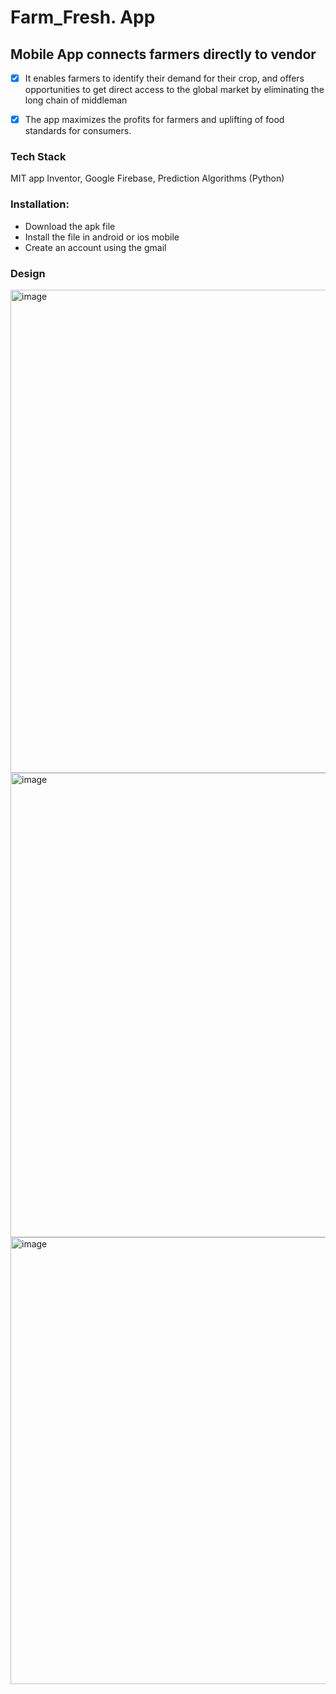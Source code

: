 # Farm_Fresh. App

## Mobile App connects farmers directly to vendor
- [x] It enables farmers to identify their demand for their crop, and offers opportunities to get direct access to the global market by eliminating the long chain of middleman

- [x] The app maximizes the profits for farmers and uplifting of food standards for consumers.


### Tech Stack

MIT app Inventor, 
Google Firebase, 
Prediction Algorithms (Python)


### Installation:

- Download the apk file
- Install the file in android or ios mobile
- Create an account using the gmail



### Design

<img width="773" alt="image" src="https://github.com/venkat123reddy/Farm_Fresh/assets/36073543/ceb48725-a809-4268-b1e3-31fafe903e6a">
<img width="743" alt="image" src="https://github.com/venkat123reddy/Farm_Fresh/assets/36073543/5c74e07a-8f1c-4bee-857f-765c0ffe9d60">
<img width="715" alt="image" src="https://github.com/venkat123reddy/Farm_Fresh/assets/36073543/4017bca3-6d00-4805-b6b1-747821a61816">


